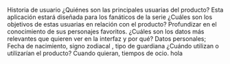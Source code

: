 Historia de usuario
¿Quiénes son las principales usuarias del producto?
Esta aplicación estará diseñada para los fanáticos de la serie
      ¿Cuáles son los objetivos de estas usuarias en relación con el producto?
Profundizar en el conocimiento de sus personajes favoritos.
¿Cuáles son los datos más relevantes que quieren ver en la interfaz y por qué?
Datos personales; Fecha de nacimiento, signo zodiacal , tipo de guardiana
       ¿Cuándo utilizan o utilizarían el producto?
        Cuando quieran, tiempos de ocio.
hola